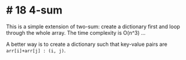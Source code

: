 # # 18 4-sum

This is a simple extension of two-sum: create a dictionary first and loop through the whole array. The time complexity is O(n^3) ...

A better way is to create a dictionary such that key-value pairs are `arr[i]+arr[j] : (i, j)`.

